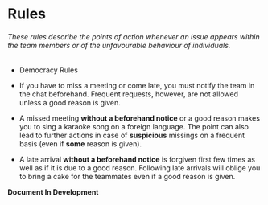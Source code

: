 # Rules

###### These rules describe the points of action whenever an issue appears within the team members or of the unfavourable behaviour of individuals.

- Democracy Rules

- If you have to miss a meeting or come late, you must notify the team in the chat beforehand. Frequent requests, however, are not allowed unless a good reason is given.

- A missed meeting **without a beforehand notice** or a good reason makes you to sing a karaoke song on a foreign language. The point can also lead to further actions in case of **suspicious** missings on a frequent basis (even if **some** reason is given).

- A late arrival **without a beforehand notice** is forgiven first few times as well as if it is due to a good reason. Following late arrivals will oblige you to bring a cake for the teammates even if a good reason is given.

**Document In Development**
